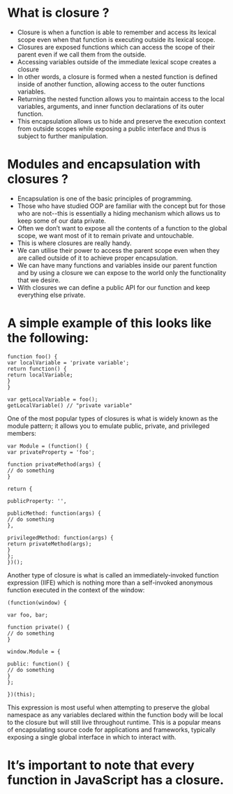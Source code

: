 # What is closure ?
- Closure is when a function is able to remember and access its lexical scope even when that function is executing outside its lexical scope.
- Closures are exposed functions which can access the scope of their parent even if we call them from the outside.
- Accessing variables outside of the immediate lexical scope creates a closure
- In other words, a closure is formed when a nested function is defined inside of another function, allowing access to the outer functions variables.
- Returning the nested function allows you to maintain access to the local variables, arguments, and inner function declarations of its outer function.
- This encapsulation allows us to hide and preserve the execution context from outside scopes
  while exposing a public interface and thus is subject to further manipulation.
# Modules and encapsulation with closures ?
- Encapsulation is one of the basic principles of programming.
- Those who have studied OOP are familiar with the concept but for those who are not--this is essentially a hiding mechanism
  which allows us to keep some of our data private.
- Often we don’t want to expose all the contents of a function to the global scope,
  we want most of it to remain private and untouchable.
- This is where closures are really handy.
- We can utilise their power to access the parent scope even when they are called outside of it to achieve proper encapsulation.
- We can have many functions and variables inside our parent function and by using a closure we can expose to the world only the functionality that we desire.
- With closures we can define a public API for our function and keep everything else private.
# A simple example of this looks like the following:
```
function foo() {
var localVariable = 'private variable';
return function() {
return localVariable;
}
}

var getLocalVariable = foo();
getLocalVariable() // "private variable"
```
One of the most popular types of closures is what is widely known as the module pattern; it allows you to emulate public, private, and privileged members:
```
var Module = (function() {
var privateProperty = 'foo';

function privateMethod(args) {
// do something
}

return {

publicProperty: '',

publicMethod: function(args) {
// do something
},

privilegedMethod: function(args) {
return privateMethod(args);
}
};
})();
```
Another type of closure is what is called an immediately-invoked function expression (IIFE) which is nothing more than a self-invoked anonymous
function executed in the context of the window:
```
(function(window) {

var foo, bar;

function private() {
// do something
}

window.Module = {

public: function() {
// do something
}
};

})(this);
```
This expression is most useful when attempting to preserve the global namespace as any variables declared within the function body will be local
to the closure but will still live throughout runtime. This is a popular means of encapsulating source code for applications and frameworks,
typically exposing a single global interface in which to interact with.
# It’s important to note that every function in JavaScript has a closure.
